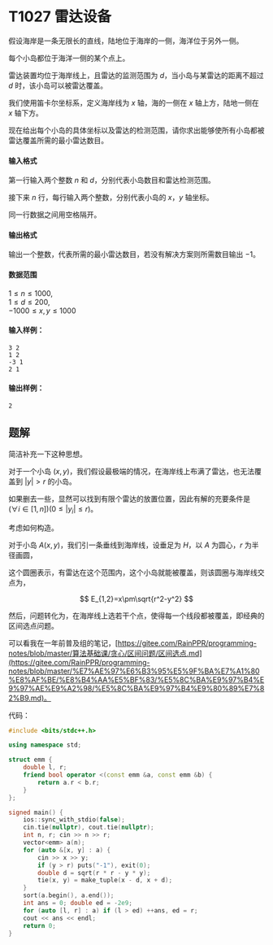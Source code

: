 # T1027 雷达设备

假设海岸是一条无限长的直线，陆地位于海岸的一侧，海洋位于另外一侧。

每个小岛都位于海洋一侧的某个点上。

雷达装置均位于海岸线上，且雷达的监测范围为 $d$，当小岛与某雷达的距离不超过 $d$ 时，该小岛可以被雷达覆盖。

我们使用笛卡尔坐标系，定义海岸线为 $x$ 轴，海的一侧在 $x$ 轴上方，陆地一侧在 $x$ 轴下方。

现在给出每个小岛的具体坐标以及雷达的检测范围，请你求出能够使所有小岛都被雷达覆盖所需的最小雷达数目。

#### 输入格式

第一行输入两个整数 $n$ 和 $d$，分别代表小岛数目和雷达检测范围。

接下来 $n$ 行，每行输入两个整数，分别代表小岛的 $x，y$ 轴坐标。

同一行数据之间用空格隔开。

#### 输出格式

输出一个整数，代表所需的最小雷达数目，若没有解决方案则所需数目输出 $-1$。

#### 数据范围

$1 \le n \le 1000$,  
$1 \le d \le 200$,  
$-1000 \le x,y \le 1000$

#### 输入样例：

```
3 2
1 2
-3 1
2 1
```

#### 输出样例：

```
2
```

## 题解

简洁补充一下这种思想。

对于一个小岛 $(x,y)$，我们假设最极端的情况，在海岸线上布满了雷达，也无法覆盖到 $|y|>r$ 的小岛。

如果删去一些，显然可以找到有限个雷达的放置位置，因此有解的充要条件是 $(\forall i\in[1,n])(0\le|y_i|\le r)$。

考虑如何构造。

对于小岛 $A(x,y)$，我们引一条垂线到海岸线，设垂足为 $H$，以 $A$ 为圆心，$r$ 为半径画圆，

这个圆圈表示，有雷达在这个范围内，这个小岛就能被覆盖，则该圆圈与海岸线交点为，

$$
E_{1,2}=x\pm\sqrt{r^2-y^2}
$$

然后，问题转化为，在海岸线上选若干个点，使得每一个线段都被覆盖，即经典的区间选点问题。

可以看我在一年前普及组的笔记，[https://gitee.com/RainPPR/programming-notes/blob/master/算法基础课/贪心/区间问题/区间选点.md](https://gitee.com/RainPPR/programming-notes/blob/master/%E7%AE%97%E6%B3%95%E5%9F%BA%E7%A1%80%E8%AF%BE/%E8%B4%AA%E5%BF%83/%E5%8C%BA%E9%97%B4%E9%97%AE%E9%A2%98/%E5%8C%BA%E9%97%B4%E9%80%89%E7%82%B9.md)。

代码：

```cpp
#include <bits/stdc++.h>

using namespace std;

struct emm {
	double l, r;
	friend bool operator <(const emm &a, const emm &b) {
		return a.r < b.r;
	}
};

signed main() {
	ios::sync_with_stdio(false);
	cin.tie(nullptr), cout.tie(nullptr);
	int n, r; cin >> n >> r;
	vector<emm> a(n);
	for (auto &[x, y] : a) {
		cin >> x >> y;
		if (y > r) puts("-1"), exit(0);
		double d = sqrt(r * r - y * y);
		tie(x, y) = make_tuple(x - d, x + d);
	}
	sort(a.begin(), a.end());
	int ans = 0; double ed = -2e9;
	for (auto [l, r] : a) if (l > ed) ++ans, ed = r;
	cout << ans << endl;
	return 0;
}
```